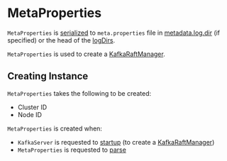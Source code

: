 # MetaProperties

`MetaProperties` is [serialized](#toProperties) to `meta.properties` file in [metadata.log.dir](../KafkaConfig.md#metadata.log.dir) (if specified) or the head of the [logDirs](../KafkaConfig.md#logDirs).

`MetaProperties` is used to create a [KafkaRaftManager](KafkaRaftManager.md#metaProperties).

## Creating Instance

`MetaProperties` takes the following to be created:

* <span id="clusterId"> Cluster ID
* <span id="nodeId"> Node ID

`MetaProperties` is created when:

* `KafkaServer` is requested to [startup](../broker/KafkaServer.md#startup) (to create a [KafkaRaftManager](KafkaRaftManager.md#metaProperties))
* `MetaProperties` is requested to [parse](#parse)
